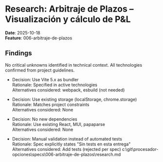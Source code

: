 # Research: Arbitraje de Plazos – Visualización y cálculo de P&L

**Date**: 2025-10-18  
**Feature**: 006-arbitraje-de-plazos  

## Findings

No critical unknowns identified in technical context. All technologies confirmed from project guidelines.

- Decision: Use Vite 5.x as bundler  
  Rationale: Specified in active technologies  
  Alternatives considered: webpack, esbuild (not needed)  

- Decision: Use existing storage (localStorage, chrome.storage)  
  Rationale: Matches project constraints  
  Alternatives considered: None  

- Decision: No new dependencies  
  Rationale: Use existing React, MUI, papaparse  
  Alternatives considered: None  

- Decision: Manual validation instead of automated tests  
  Rationale: Spec explicitly states "Sin tests en esta entrega"  
  Alternatives considered: Add tests (rejected per spec)</content>
<parameter name="filePath">c:\git\procesador-opciones\specs\006-arbitraje-de-plazos\research.md